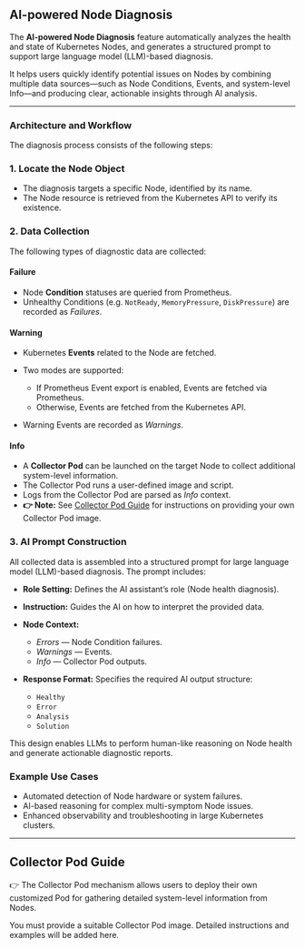 ## AI-powered Node Diagnosis

The **AI-powered Node Diagnosis** feature automatically analyzes the health and state of Kubernetes Nodes, and generates a structured prompt to support large language model (LLM)-based diagnosis.

It helps users quickly identify potential issues on Nodes by combining multiple data sources—such as Node Conditions, Events, and system-level Info—and producing clear, actionable insights through AI analysis.

---

### Architecture and Workflow

The diagnosis process consists of the following steps:

### 1. Locate the Node Object

* The diagnosis targets a specific Node, identified by its name.
* The Node resource is retrieved from the Kubernetes API to verify its existence.

### 2. Data Collection

The following types of diagnostic data are collected:

#### **Failure**

* Node **Condition** statuses are queried from Prometheus.
* Unhealthy Conditions (e.g. `NotReady`, `MemoryPressure`, `DiskPressure`) are recorded as *Failures*.

#### **Warning**

* Kubernetes **Events** related to the Node are fetched.
* Two modes are supported:

  * If Prometheus Event export is enabled, Events are fetched via Prometheus.
  * Otherwise, Events are fetched from the Kubernetes API.
* Warning Events are recorded as *Warnings*.

#### **Info**

* A **Collector Pod** can be launched on the target Node to collect additional system-level information.
* The Collector Pod runs a user-defined image and script.
* Logs from the Collector Pod are parsed as *Info* context.
* **👉 Note:** See [Collector Pod Guide](#collector-pod-guide) for instructions on providing your own Collector Pod image.

### 3. AI Prompt Construction

All collected data is assembled into a structured prompt for large language model (LLM)-based diagnosis. The prompt includes:

* **Role Setting:** Defines the AI assistant’s role (Node health diagnosis).
* **Instruction:** Guides the AI on how to interpret the provided data.
* **Node Context:**

  * *Errors* — Node Condition failures.
  * *Warnings* — Events.
  * *Info* — Collector Pod outputs.
* **Response Format:** Specifies the required AI output structure:

  * `Healthy`
  * `Error`
  * `Analysis`
  * `Solution`

This design enables LLMs to perform human-like reasoning on Node health and generate actionable diagnostic reports.

### Example Use Cases

* Automated detection of Node hardware or system failures.
* AI-based reasoning for complex multi-symptom Node issues.
* Enhanced observability and troubleshooting in large Kubernetes clusters.

---

## Collector Pod Guide

👉 The Collector Pod mechanism allows users to deploy their own customized Pod for gathering detailed system-level information from Nodes.

You must provide a suitable Collector Pod image. Detailed instructions and examples will be added here.
